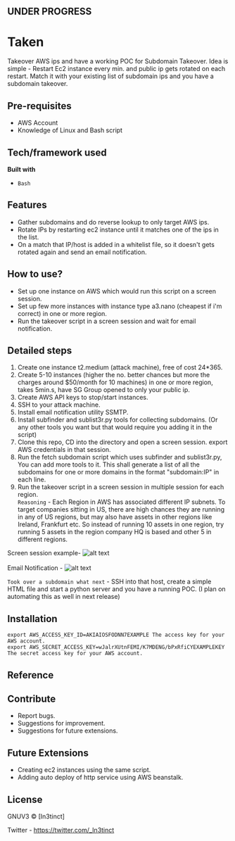 ## UNDER PROGRESS

# Taken
Takeover AWS ips and have a working POC for Subdomain Takeover.
Idea is simple - Restart Ec2 instance every min. and public ip gets rotated on each restart. Match it with your existing list of subdomain ips and you have a subdomain takeover. 

## Pre-requisites
- AWS Account
- Knowledge of Linux and Bash script

## Tech/framework used
<b>Built with</b>
- `Bash`

## Features
- Gather subdomains and do reverse lookup to only target AWS ips.
- Rotate IPs by restarting ec2 instance until it matches one of the ips in the list. 
- On a match that IP/host is added in a whitelist file, so it doesn't gets rotated again and send an email notification.

## How to use?
- Set up one instance on AWS which would run this script on a screen session.
- Set up few more instances with instance type a3.nano (cheapest if i'm correct) in one or more region.
- Run the takeover script in a screen session and wait for email notification.

## Detailed steps 
1) Create one instance t2.medium (attack machine), free of cost 24*365.
2) Create 5-10 instances (higher the no. better chances but more the charges around $50/month for 10 machines) in one or more region, takes 5min.s, have SG Group opened to only your public ip.
3) Create AWS API keys to stop/start instances.
4) SSH to your attack machine.
5) Install email notification utility SSMTP.
6) Install subfinder and sublist3r.py tools for collecting subdomains. (Or any other tools you want but that would require you adding it in the script) 
7) Clone this repo, CD into the directory and open a screen session. export AWS credentials in that session.
8) Run the fetch subdomain script which uses subfinder and sublist3r.py, You can add more tools to it. This shall generate a list of all the subdomains for
one or more domains in the format "subdomain:IP" in each line. 
9) Run the takeover script in a screen session in multiple session for each region. <br/>
`Reasoning` - Each Region in AWS has associated different IP subnets. To target companies sitting in 
US, there are high chances they are running in any of US regions, but may also have assets in other regions like Ireland, Frankfurt etc. So instead of running 
10 assets in one region, try running 5 assets in the region company HQ is based and other 5 in different regions.

Screen session example- 
![alt text](https://user-images.githubusercontent.com/18059590/95270320-22a95400-07f0-11eb-8010-0b628037b2c3.png)
<br/><br/>
Email Notification - 
![alt text](https://user-images.githubusercontent.com/18059590/95270397-42407c80-07f0-11eb-9e48-e5967f890ef0.png)

`Took over a subdomain what next` - 
SSH into that host, create a simple HTML file and start a python server and you have a running POC.
(I plan on automating this as well in next release)

## Installation
`export AWS_ACCESS_KEY_ID=AKIAIOSFODNN7EXAMPLE
   The access key for your AWS account.` <br/>
`export AWS_SECRET_ACCESS_KEY=wJalrXUtnFEMI/K7MDENG/bPxRfiCYEXAMPLEKEY
   The secret access key for your AWS account.`<br/> 
   
## Reference



## Contribute
- Report bugs.
- Suggestions for improvement.
- Suggestions for future extensions.

## Future Extensions
- Creating ec2 instances using the same script.
- Adding auto deploy of http service using AWS beanstalk.

## License
GNUV3 © [In3tinct]

Twitter - https://twitter.com/_In3tinct

